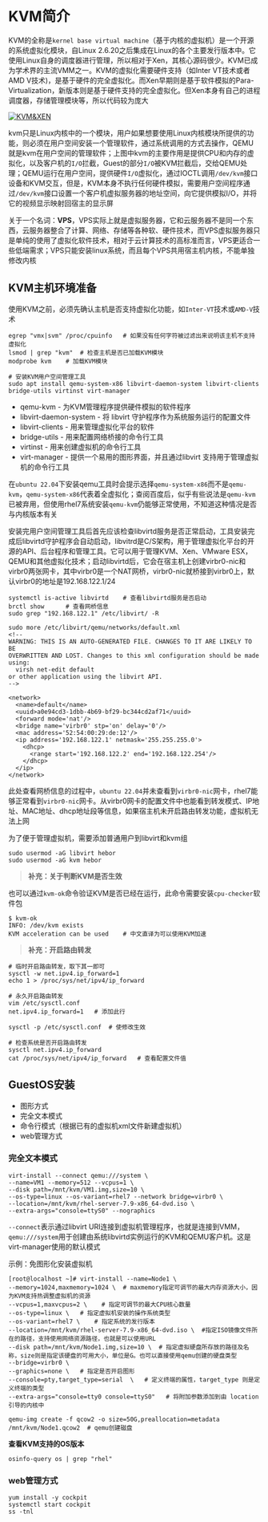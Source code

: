 # KVM简介

KVM的全称是`kernel base virtual machine`（基于内核的虚拟机）是一个开源的系统虚拟化模块，自Linux 2.6.20之后集成在Linux的各个主要发行版本中。它使用Linux自身的调度器进行管理，所以相对于Xen，其核心源码很少。KVM已成为学术界的主流VMM之一。KVM的虚拟化需要硬件支持（如Inter VT技术或者AMD V技术)，是基于硬件的完全虚拟化。而Xen早期则是基于软件模拟的Para-Virtualization，新版本则是基于硬件支持的完全虚拟化。但Xen本身有自己的进程调度器，存储管理模块等，所以代码较为庞大

[![KVM&XEN](https://s1.ax1x.com/2022/11/06/xjtoWR.png)](https://imgse.com/i/xjtoWR)

kvm只是Linux内核中的一个模块，用户如果想要使用Linux内核模块所提供的功能，则必须在用户空间安装一个管理软件，通过系统调用的方式去操作，QEMU就是kvm在用户空间的管理软件；上图中kvm的主要作用是提供CPU和内存的虚拟化，以及客户机的`I/O`拦截，Guest的部分`I/O`被KVM拦截后，交给QEMU处理；QEMU运行在用户空间，提供硬件`I/O`虚拟化，通过IOCTL调用`/dev/kvm`接口设备和KVM交互，但是，KVM本身不执行任何硬件模拟，需要用户空间程序通过`/dev/kvm`接口设置一个客户机虚拟服务器的地址空间，向它提供模拟I/O，并将它的视频显示映射回宿主的显示屏

关于一个名词：**VPS**，VPS实际上就是虚拟服务器，它和云服务器不是同一个东西，云服务器整合了计算、网络、存储等各种软、硬件技术，而VPS虚拟服务器只是单纯的使用了虚拟化软件技术，相对于云计算技术的高标准而言，VPS更适合一些低端需求；VPS只能安装linux系统，而且每个VPS共用宿主机内核，不能单独修改内核

## KVM主机环境准备

使用KVM之前，必须先确认主机是否支持虚拟化功能，如`Inter-VT`技术或`AMD-V`技术

```shell
egrep "vmx|svm" /proc/cpuinfo	# 如果没有任何字符被过滤出来说明该主机不支持虚拟化
lsmod | grep "kvm"	# 检查主机是否已加载KVM模块
modprobe kvm	# 加载KVM模块

# 安装KVM用户空间管理工具
sudo apt install qemu-system-x86 libvirt-daemon-system libvirt-clients bridge-utils virtinst virt-manager
```

- qemu-kvm - 为KVM管理程序提供硬件模拟的软件程序
- libvirt-daemon-system - 将 libvirt 守护程序作为系统服务运行的配置文件
- libvirt-clients - 用来管理虚拟化平台的软件
- bridge-utils - 用来配置网络桥接的命令行工具
- virtinst - 用来创建虚拟机的命令行工具
- virt-manager - 提供一个易用的图形界面，并且通过libvirt 支持用于管理虚拟机的命令行工具

在`ubuntu 22.04`下安装qemu工具时会提示选择`qemu-system-x86`而不是`qemu-kvm`，`qemu-system-x86`代表着全虚拟化；查阅百度后，似乎有些说法是`qemu-kvm`已被弃用，但使用rhel7系统安装`qemu-kvm`仍能够正常使用，不知道这种情况是否与内核版本有关

安装完用户空间管理工具后首先应该检查libvirtd服务是否正常启动，工具安装完成后libvirtd守护程序会自动启动，libvitrd是C/S架构，用于管理虚拟化平台的开源的API、后台程序和管理工具。它可以用于管理KVM、Xen、VMware ESX，QEMU和其他虚拟化技术；启动libvirtd后，它会在宿主机上创建virbr0-nic和virbr0两张网卡，其中virbr0是一个NAT网桥，virbr0-nic就桥接到virbr0上，默认virbr0的地址是192.168.122.1/24

```shell
systemctl is-active libvirtd	# 查看libvirtd服务是否启动
brctl show		# 查看网桥信息
sudo grep "192.168.122.1" /etc/libvirt/ -R

sudo more /etc/libvirt/qemu/networks/default.xml
<!--
WARNING: THIS IS AN AUTO-GENERATED FILE. CHANGES TO IT ARE LIKELY TO BE
OVERWRITTEN AND LOST. Changes to this xml configuration should be made using:
  virsh net-edit default
or other application using the libvirt API.
-->

<network>
  <name>default</name>
  <uuid>a0e94cd3-1dbb-4b69-bf29-bc344cd2af71</uuid>
  <forward mode='nat'/>
  <bridge name='virbr0' stp='on' delay='0'/>
  <mac address='52:54:00:29:de:12'/>
  <ip address='192.168.122.1' netmask='255.255.255.0'>
    <dhcp>
      <range start='192.168.122.2' end='192.168.122.254'/>
    </dhcp>
  </ip>
</network>
```

此处查看网桥信息的过程中，`ubuntu 22.04`并未查看到`virbr0-nic`网卡，rhel7能够正常看到`virbr0-nic`网卡。从virbr0网卡的配置文件中也能看到转发模式、IP地址、MAC地址、dhcp地址段等信息，如果宿主机未开启路由转发功能，虚拟机无法上网

为了便于管理虚拟机，需要添加普通用户到libvirt和kvm组

```shell
sudo usermod -aG libvirt hebor
sudo usermod -aG kvm hebor
```

> **补充：关于判断KVM是否生效**

也可以通过`kvm-ok`命令验证KVM是否已经在运行，此命令需要安装`cpu-checker`软件包

```shell
$ kvm-ok
INFO: /dev/kvm exists
KVM acceleration can be used	# 中文直译为可以使用KVM加速
```

> **补充：开启路由转发**

```shell
# 临时开启路由转发，取下其一即可
sysctl -w net.ipv4.ip_forward=1
echo 1 > /proc/sys/net/ipv4/ip_forward

# 永久开启路由转发
vim /etc/sysctl.conf
net.ipv4.ip_forward=1   # 添加此行

sysctl -p /etc/sysctl.conf  # 使修改生效

# 检查系统是否开启路由转发
sysctl net.ipv4.ip_forward
cat /proc/sys/net/ipv4/ip_forward   # 查看配置文件值
```

## GuestOS安装

- 图形方式
- 完全文本模式
- 命令行模式（根据已有的虚拟机xml文件新建虚拟机）
- web管理方式

### 完全文本模式

```shell
virt-install --connect qemu:///system \
--name=VM1 --memory=512 --vcpus=1 \
--disk path=/mnt/kvm/VM1.img,size=10 \
--os-type=linux --os-variant=rhel7 --network bridge=virbr0 \
--location=/mnt/kvm/rhel-server-7.9-x86_64-dvd.iso \
--extra-args="console=ttyS0" --nographics
```

`--connect`表示通过libvirt URI连接到虚拟机管理程序，也就是连接到VMM，`qemu:///system`用于创建由系统libvirtd实例运行的KVM和QEMU客户机。这是virt-manager使用的默认模式

示例：免图形化安装虚拟机

```shell
[root@localhost ~]# virt-install --name=Node1 \
--memory=1024,maxmemory=1024 \  # maxmemory指定可调节的最大内存资源大小，因为KVM支持热调整虚拟机的资源
--vcpus=1,maxvcpus=2 \    # 指定可调节的最大CPU核心数量
--os-type=linux \   # 指定虚拟机安装的操作系统类型
--os-variant=rhel7 \    # 指定系统的发行版本
--location=/mnt/kvm/rhel-server-7.9-x86_64-dvd.iso \  #指定ISO镜像文件所在的路径，支持使用网络资源路径，也就是可以使用URL
--disk path=/mnt/kvm/Node1.img,size=10 \  # 指定虚拟硬盘所存放的路径及名称，size则是指定该硬盘的可用大小，单位是G。也可以直接使用qemu创建的硬盘类型
--bridge=virbr0 \
--graphics=none \   # 指定是否开启图形
--console=pty,target_type=serial  \   # 定义终端的属性，target_type 则是定义终端的类型
--extra-args="console=tty0 console=ttyS0"   # 将附加参数添加到由 location 引导的内核中

qemu-img create -f qcow2 -o size=50G,preallocation=metadata /mnt/kvm/Node1.qcow2  # qemu创建磁盘
```

**查看KVM支持的OS版本**

```shell
osinfo-query os | grep "rhel"
```

### web管理方式

```shell
yum install -y cockpit
systemctl start cockpit
ss -tnl
```